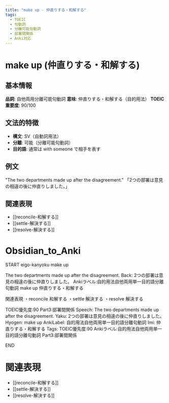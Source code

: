 ```yaml
---
title: "make up - 仲直りする・和解する"
tags:
  - TOEIC
  - 句動詞
  - 分離可能句動詞
  - 部署間関係
  - Anki対応
---
```


# make up (仲直りする・和解する)

## 基本情報
**品詞**: 自他両用分離可能句動詞
**意味**: 仲直りする・和解する（自的用法）
**TOEIC重要度**: 90/100

## 文法的特徴
- **構文**: SV（自動詞用法）
- **分離**: 可能（分離可能句動詞）
- **目的語**: 通常は with someone で相手を表す

## 例文
"The two departments made up after the disagreement."
「2つの部署は意見の相違の後に仲直りしました。」

## 関連表現
- [[reconcile-和解する]]
- [[settle-解決する]]
- [[resolve-解決する]]

# Obsidian_to_Anki
START
eigo-kanyoku
make up

The two departments made up after the disagreement.
Back: 
2つの部署は意見の相違の後に仲直りしました。
Ankiラベル:自的用法自他両用単一目的語分離句動詞
make up
仲直りする・和解する

関連表現
・reconcile 和解する
・settle 解決する
・resolve 解決する

TOEIC優先度:90
Part3:部署間関係
Speech: The two departments made up after the disagreement.
Yaku: 2つの部署は意見の相違の後に仲直りしました。
Hyogen: make up
AnkiLabel: 自的用法自他両用単一目的語分離句動詞
Imi: 仲直りする・和解する
Tags: TOEIC優先度:90 Ankiラベル:自的用法自他両用単一目的語分離句動詞 Part3:部署間関係
<!--ID: 1752942088171-->
END

# 関連表現
- [[reconcile-和解する]]
- [[settle-解決する]]
- [[resolve-解決する]] 